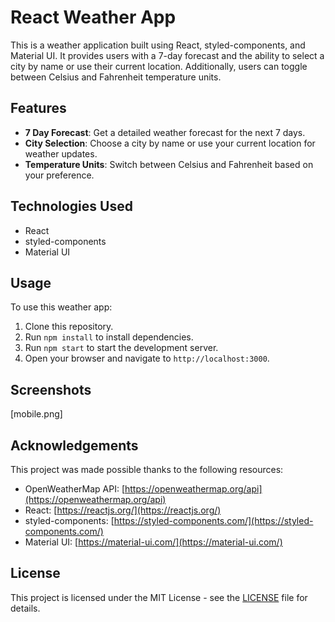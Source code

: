 # React Weather App

This is a weather application built using React, styled-components, and Material UI. It provides users with a 7-day forecast and the ability to select a city by name or use their current location. Additionally, users can toggle between Celsius and Fahrenheit temperature units.

## Features

- **7 Day Forecast**: Get a detailed weather forecast for the next 7 days.
- **City Selection**: Choose a city by name or use your current location for weather updates.
- **Temperature Units**: Switch between Celsius and Fahrenheit based on your preference.

## Technologies Used

- React
- styled-components
- Material UI

## Usage

To use this weather app:

1. Clone this repository.
2. Run `npm install` to install dependencies.
3. Run `npm start` to start the development server.
4. Open your browser and navigate to `http://localhost:3000`.

## Screenshots

[mobile.png]

## Acknowledgements

This project was made possible thanks to the following resources:

- OpenWeatherMap API: [https://openweathermap.org/api](https://openweathermap.org/api)
- React: [https://reactjs.org/](https://reactjs.org/)
- styled-components: [https://styled-components.com/](https://styled-components.com/)
- Material UI: [https://material-ui.com/](https://material-ui.com/)

## License

This project is licensed under the MIT License - see the [LICENSE](LICENSE) file for details.
